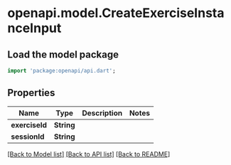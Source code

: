# openapi.model.CreateExerciseInstanceInput

## Load the model package
```dart
import 'package:openapi/api.dart';
```

## Properties
Name | Type | Description | Notes
------------ | ------------- | ------------- | -------------
**exerciseId** | **String** |  | 
**sessionId** | **String** |  | 

[[Back to Model list]](../README.md#documentation-for-models) [[Back to API list]](../README.md#documentation-for-api-endpoints) [[Back to README]](../README.md)


